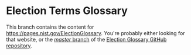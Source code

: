 Election Terms Glossary
==========================================

This branch contains the content for https://pages.nist.gov/ElectionGlossary. You're
probably either looking for that website, or the
[_master_ branch](https://github.com/usnistgov/ElectionGlossary/tree/master) of the
[Election Glossary GitHub repository](https://github.com/usnistgov/ElectionGlossary).
